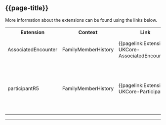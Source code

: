 ## {{page-title}}

More information about the extensions can be found using the links below.

<table class="assets">
<tr>
<th width="20%">Extension</th>
<th width="20%">Context</th>
<th width="30%">Link</th>
<th width="30%">Comment</th>
</tr>
<tr>
<td>AssociatedEncounter</td>
<td>FamilyMemberHistory</td>
<td>{{pagelink:Extension-UKCore-AssociatedEncounter}}</td>
<td>This extension is used to reference an associated encounter.</td>
</tr>
<tr>
<td>participantR5</td>
<td>FamilyMemberHistory</td>
<td>{{pagelink:Extension-UKCore-Participant}}</td>
<td>This extension is a pre-adopted R5 element, for more details, see {{pagelink:Library-Extensions-PreAdopt-82902}}.</td>
</tr>
</table>

---